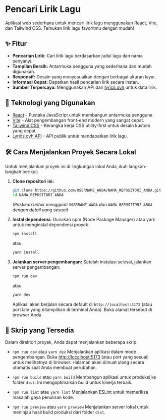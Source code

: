 # Pencari Lirik Lagu

Aplikasi web sederhana untuk mencari lirik lagu menggunakan React, Vite, dan Tailwind CSS. Temukan lirik lagu favoritmu dengan mudah!

## ✨ Fitur

*   **Pencarian Lirik:** Cari lirik lagu berdasarkan judul lagu dan nama penyanyi.
*   **Tampilan Bersih:** Antarmuka pengguna yang sederhana dan mudah digunakan.
*   **Responsif:** Desain yang menyesuaikan dengan berbagai ukuran layar.
*   **Informasi Cepat:** Dapatkan hasil pencarian lirik secara instan.
*   **Sumber Terpercaya:** Menggunakan API dari [lyrics.ovh](https://lyrics.ovh) untuk data lirik.

## 🚀 Teknologi yang Digunakan

*   [React](https://reactjs.org/) - Pustaka JavaScript untuk membangun antarmuka pengguna.
*   [Vite](https://vitejs.dev/) - Alat pengembangan front-end modern yang sangat cepat.
*   [Tailwind CSS](https://tailwindcss.com/) - Kerangka kerja CSS utility-first untuk desain kustom yang cepat.
*   [Lyrics.ovh API](https://lyrics.ovh/api.html) - API publik untuk mendapatkan lirik lagu.

## 🛠️ Cara Menjalankan Proyek Secara Lokal

Untuk menjalankan proyek ini di lingkungan lokal Anda, ikuti langkah-langkah berikut:

1.  **Clone repositori ini:**
    ```bash
    git clone https://github.com/USERNAME_ANDA/NAMA_REPOSITORI_ANDA.git
    cd NAMA_REPOSITORI_ANDA
    ```
    *(Pastikan untuk mengganti `USERNAME_ANDA` dan `NAMA_REPOSITORI_ANDA` dengan detail yang sesuai)*

2.  **Instal dependensi:**
    Gunakan npm (Node Package Manager) atau yarn untuk menginstal dependensi proyek.
    ```bash
    npm install
    ```
    atau
    ```bash
    yarn install
    ```

3.  **Jalankan server pengembangan:**
    Setelah instalasi selesai, jalankan server pengembangan:
    ```bash
    npm run dev
    ```
    atau
    ```bash
    yarn dev
    ```
    Aplikasi akan berjalan secara default di `http://localhost:5173` (atau port lain yang ditampilkan di terminal Anda). Buka alamat tersebut di browser Anda.

## 📜 Skrip yang Tersedia

Dalam direktori proyek, Anda dapat menjalankan beberapa skrip:

*   `npm run dev` atau `yarn dev`
    Menjalankan aplikasi dalam mode pengembangan. Buka [http://localhost:5173](http://localhost:5173) (atau port yang sesuai) untuk melihatnya di browser. Halaman akan dimuat ulang secara otomatis saat Anda membuat perubahan.

*   `npm run build` atau `yarn build`
    Membangun aplikasi untuk produksi ke folder `dist`. Ini mengoptimalkan build untuk kinerja terbaik.

*   `npm run lint` atau `yarn lint`
    Menjalankan ESLint untuk memeriksa masalah gaya penulisan kode.

*   `npm run preview` atau `yarn preview`
    Menjalankan server lokal untuk meninjau hasil build produksi dari folder `dist`.
